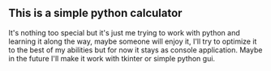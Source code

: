 ## This is a simple python calculator
It's nothing too special but it's just me trying to work with python and learning it along the way, maybe someone will enjoy it, I'll try to optimize it to the best of my abilities but for now it stays as console application. Maybe in the future I'll make it work with tkinter or simple python gui.